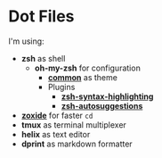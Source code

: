 # Dot Files

I'm using:

- **zsh** as shell
  - **oh-my-zsh** for configuration
    - [**common**](https://github.com/jackharrisonsherlock/common) as theme
    - Plugins
      - [**zsh-syntax-highlighting**](https://github.com/zsh-users/zsh-syntax-highlighting)
      - [**zsh-autosuggestions**](https://github.com/zsh-users/zsh-autosuggestions)
- [**zoxide**](https://github.com/ajeetdsouza/zoxide) for faster `cd`
- **tmux** as terminal multiplexer
- **helix** as text editor
- **dprint** as markdown formatter
